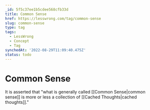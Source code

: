 ```yaml
---
_id: 5f5c37ee1b5cdee568cfb33d
title: Common Sense
href: https://lesswrong.com/tag/common-sense
slug: common-sense
type: tag
tags:
  - LessWrong
  - Concept
  - Tag
synchedAt: '2022-08-29T11:09:40.475Z'
status: todo
---
```


# Common Sense

It is asserted that "what is generally called [[Common Sense|common sense]] is more or less a collection of [[Cached Thoughts|cached thoughts]]."
